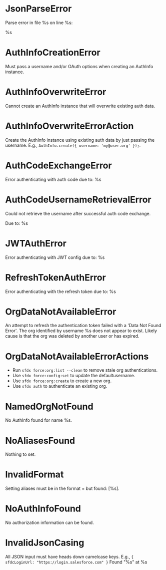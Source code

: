 # JsonParseError

Parse error in file %s on line %s:

%s

# AuthInfoCreationError

Must pass a username and/or OAuth options when creating an AuthInfo instance.

# AuthInfoOverwriteError

Cannot create an AuthInfo instance that will overwrite existing auth data.

# AuthInfoOverwriteErrorAction

Create the AuthInfo instance using existing auth data by just passing the username. E.g., `AuthInfo.create({ username: 'my@user.org' });`.

# AuthCodeExchangeError

Error authenticating with auth code due to: %s

# AuthCodeUsernameRetrievalError

Could not retrieve the username after successful auth code exchange.

Due to: %s

# JWTAuthError

Error authenticating with JWT config due to: %s

# RefreshTokenAuthError

Error authenticating with the refresh token due to: %s

# OrgDataNotAvailableError

An attempt to refresh the authentication token failed with a 'Data Not Found Error'. The org identified by username %s does not appear to exist. Likely cause is that the org was deleted by another user or has expired.

# OrgDataNotAvailableErrorActions

- Run `sfdx force:org:list --clean` to remove stale org authentications.
- Use `sfdx force:config:set` to update the defaultusername.
- Use `sfdx force:org:create` to create a new org.
- Use `sfdx auth` to authenticate an existing org.

# NamedOrgNotFound

No AuthInfo found for name %s.

# NoAliasesFound

Nothing to set.

# InvalidFormat

Setting aliases must be in the format <key>=<value> but found: [%s].

# NoAuthInfoFound

No authorization information can be found.

# InvalidJsonCasing

All JSON input must have heads down camelcase keys. E.g., `{ sfdcLoginUrl: "https://login.salesforce.com" }`
Found "%s" at %s
